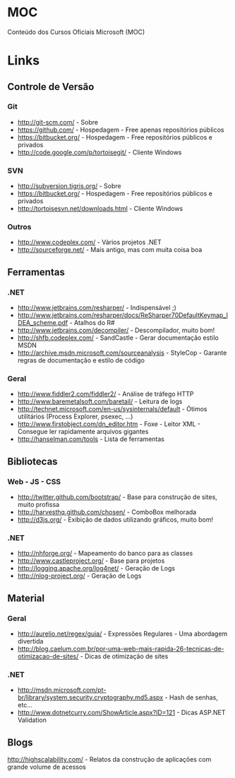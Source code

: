 # MOC

Conteúdo dos Cursos Oficiais Microsoft (MOC)

# Links

## Controle de Versão

### Git

* http://git-scm.com/ - Sobre
* https://github.com/ - Hospedagem - Free apenas repositórios públicos
* https://bitbucket.org/ - Hospedagem - Free repositórios públicos e privados
* http://code.google.com/p/tortoisegit/ - Cliente Windows

### SVN

* http://subversion.tigris.org/ - Sobre
* https://bitbucket.org/ - Hospedagem - Free repositórios públicos e privados
* http://tortoisesvn.net/downloads.html - Cliente Windows

### Outros

* http://www.codeplex.com/ - Vários projetos .NET
* http://sourceforge.net/ - Mais antigo, mas com muita coisa boa

## Ferramentas

### .NET

* http://www.jetbrains.com/resharper/ - Indispensável ;)
* http://www.jetbrains.com/resharper/docs/ReSharper70DefaultKeymap_IDEA_scheme.pdf - Atalhos do R#
* http://www.jetbrains.com/decompiler/ - Descompilador, muito bom!
* http://shfb.codeplex.com/ - SandCastle - Gerar documentação estilo MSDN
* http://archive.msdn.microsoft.com/sourceanalysis - StyleCop - Garante regras de documentação e estilo de código

### Geral

* http://www.fiddler2.com/fiddler2/ - Análise de tráfego HTTP
* http://www.baremetalsoft.com/baretail/ - Leitura de logs
* http://technet.microsoft.com/en-us/sysinternals/default - Ótimos utilitários (Process Explorer, psexec, ...)
* http://www.firstobject.com/dn_editor.htm - Foxe - Leitor XML - Consegue ler rapidamente arquivos gigantes
* http://hanselman.com/tools - Lista de ferramentas

## Bibliotecas

### Web - JS - CSS

* http://twitter.github.com/bootstrap/ - Base para construção de sites, muito profissa
* http://harvesthq.github.com/chosen/ - ComboBox melhorada
* http://d3js.org/ - Exibição de dados utilizando gráficos, muito bom!

### .NET

* http://nhforge.org/ - Mapeamento do banco para as classes
* http://www.castleproject.org/ - Base para projetos
* http://logging.apache.org/log4net/ -  Geração de Logs
* http://nlog-project.org/ - Geração de Logs

## Material

### Geral
* http://aurelio.net/regex/guia/ - Expressões Regulares - Uma abordagem divertida
* http://blog.caelum.com.br/por-uma-web-mais-rapida-26-tecnicas-de-otimizacao-de-sites/ - Dicas de otimização de sites

### .NET
* http://msdn.microsoft.com/pt-br/library/system.security.cryptography.md5.aspx - Hash de senhas, etc...
* http://www.dotnetcurry.com/ShowArticle.aspx?ID=121 - Dicas ASP.NET Validation

## Blogs

http://highscalability.com/ - Relatos da construção de aplicações com grande volume de acessos